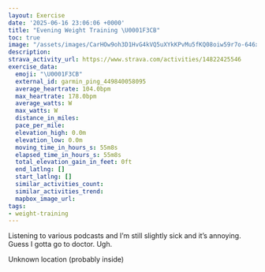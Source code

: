 ```yaml
---
layout: Exercise
date: '2025-06-16 23:06:06 +0000'
title: "Evening Weight Training \U0001F3CB️"
toc: true
image: "/assets/images/CarHOw9oh3D1HvG4kVQ5uXYkKPvMu5fKQ08oiw59r7o-646x2048.jpg.jpeg"
description:
strava_activity_url: https://www.strava.com/activities/14822425546
exercise_data:
  emoji: "\U0001F3CB️"
  external_id: garmin_ping_449840058095
  average_heartrate: 104.0bpm
  max_heartrate: 178.0bpm
  average_watts: W
  max_watts: W
  distance_in_miles:
  pace_per_mile:
  elevation_high: 0.0m
  elevation_low: 0.0m
  moving_time_in_hours_s: 55m8s
  elapsed_time_in_hours_s: 55m8s
  total_elevation_gain_in_feet: 0ft
  end_latlng: []
  start_latlng: []
  similar_activities_count:
  similar_activities_trend:
  mapbox_image_url:
tags:
- weight-training
---
```


Listening to various podcasts and I’m still slightly sick and it’s annoying. Guess I gotta go to doctor. Ugh.

Unknown location (probably inside)
